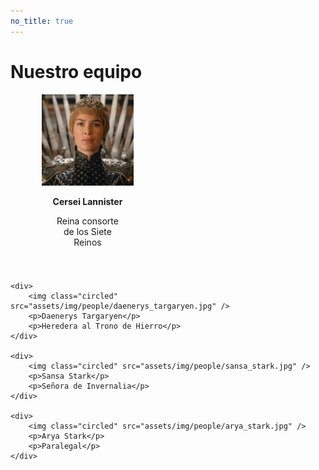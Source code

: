 ```yaml
---
no_title: true
---
```


<style>
    #backgroundImage {
        background-image: url('assets/img/background_2.jpg');
    }

    #content {
        text-align: center;
    }

    #content h1 {
        margin-bottom: 2em;
    }

    #people div {
        width: 49%;
        display: inline-block;
        padding: 0 10% 5%;
        box-sizing: border-box;
        vertical-align: top;
    }

    #people div p {
        text-align: center;
        margin: 1em;
    }

    #people div img + p {
        font-weight: bold;
    }

    @media screen and (max-width: 570px) {
        #people div p {
            font-size: 3vw;
        }
    }
</style>

# Nuestro equipo

<div id="people">
    <div>
        <img class="circled" src="assets/img/people/cersei_lannister.jpg" />
        <p>Cersei Lannister</p>
        <p>Reina consorte de los Siete Reinos</p>
    </div>

    <div>
        <img class="circled" src="assets/img/people/daenerys_targaryen.jpg" />
        <p>Daenerys Targaryen</p>
        <p>Heredera al Trono de Hierro</p>
    </div>

    <div>
        <img class="circled" src="assets/img/people/sansa_stark.jpg" />
        <p>Sansa Stark</p>
        <p>Señora de Invernalia</p>
    </div>

    <div>
        <img class="circled" src="assets/img/people/arya_stark.jpg" />
        <p>Arya Stark</p>
        <p>Paralegal</p>
    </div>
</div>
